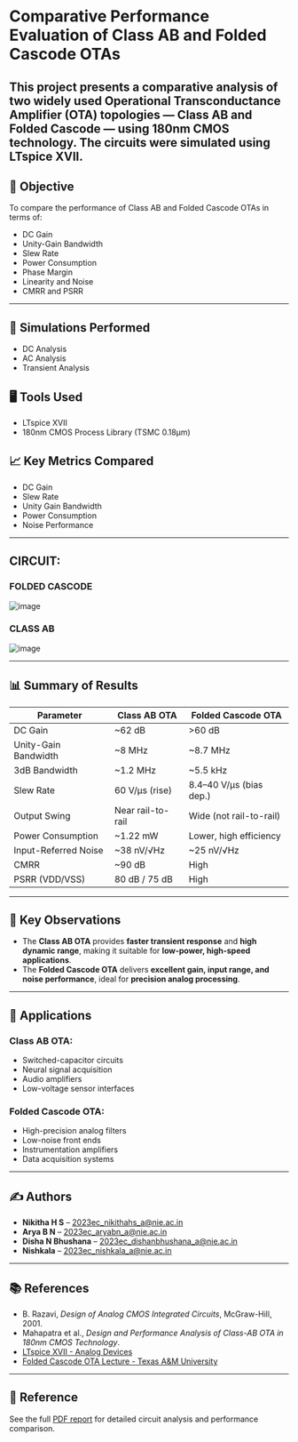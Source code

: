 # Comparative Performance Evaluation of Class AB and Folded Cascode OTAs

This project presents a comparative analysis of two widely used Operational Transconductance Amplifier (OTA) topologies — Class AB and Folded Cascode — using 180nm CMOS technology. The circuits were simulated using LTspice XVII.
---

## 🧠 Objective

To compare the performance of Class AB and Folded Cascode OTAs in terms of:

- DC Gain
- Unity-Gain Bandwidth
- Slew Rate
- Power Consumption
- Phase Margin
- Linearity and Noise
- CMRR and PSRR

---

## 🧪 Simulations Performed
- DC Analysis
- AC Analysis
- Transient Analysis

## 🖥️ Tools Used
- LTspice XVII
- 180nm CMOS Process Library (TSMC 0.18μm)

## 📈 Key Metrics Compared
- DC Gain
- Slew Rate
- Unity Gain Bandwidth
- Power Consumption
- Noise Performance

---
## CIRCUIT:
### FOLDED CASCODE
![image](https://github.com/user-attachments/assets/e9b502ac-bbb7-47f7-abb4-76bd8c9290b3)
### CLASS AB
![image](https://github.com/user-attachments/assets/61f0fe97-1076-49bb-b79c-19b2dcb4a5ad)

---

## 📊 Summary of Results

| Parameter              | Class AB OTA         | Folded Cascode OTA       |
|------------------------|----------------------|---------------------------|
| DC Gain                | ~62 dB               | >60 dB                    |
| Unity-Gain Bandwidth   | ~8 MHz               | ~8.7 MHz                  |
| 3dB Bandwidth          | ~1.2 MHz             | ~5.5 kHz                  |
| Slew Rate              | 60 V/µs (rise)       | 8.4–40 V/µs (bias dep.)   |
| Output Swing           | Near rail-to-rail    | Wide (not rail-to-rail)   |
| Power Consumption      | ~1.22 mW             | Lower, high efficiency    |
| Input-Referred Noise   | ~38 nV/√Hz           | ~25 nV/√Hz                |
| CMRR                   | ~90 dB               | High                      |
| PSRR (VDD/VSS)         | 80 dB / 75 dB        | High                      |

---

## 🧠 Key Observations

- The **Class AB OTA** provides **faster transient response** and **high dynamic range**, making it suitable for **low-power, high-speed applications**.
- The **Folded Cascode OTA** delivers **excellent gain, input range, and noise performance**, ideal for **precision analog processing**.

---

## 🎯 Applications

### Class AB OTA:
- Switched-capacitor circuits
- Neural signal acquisition
- Audio amplifiers
- Low-voltage sensor interfaces

### Folded Cascode OTA:
- High-precision analog filters
- Low-noise front ends
- Instrumentation amplifiers
- Data acquisition systems

---

## ✍️ Authors

- **Nikitha H S** – [2023ec_nikithahs_a@nie.ac.in](mailto:2023ec_nikithahs_a@nie.ac.in)  
- **Arya B N** – [2023ec_aryabn_a@nie.ac.in](mailto:2023ec_aryabn_a@nie.ac.in)  
- **Disha N Bhushana** – [2023ec_dishanbhushana_a@nie.ac.in](mailto:2023ec_dishanbhushana_a@nie.ac.in)  
- **Nishkala** – [2023ec_nishkala_a@nie.ac.in](mailto:2023ec_nishkala_a@nie.ac.in)

---

## 📚 References

- B. Razavi, *Design of Analog CMOS Integrated Circuits*, McGraw-Hill, 2001.
- Mahapatra et al., *Design and Performance Analysis of Class-AB OTA in 180nm CMOS Technology*.
- [LTspice XVII - Analog Devices](https://www.analog.com/en/design-center/design-tools-and-calculators/ltspice-simulator.html)
- [Folded Cascode OTA Lecture - Texas A&M University](https://people.engr.tamu.edu/spalermo/ecen474/lecture14_ee474_folded_cascode_ota.pdf)

---
## 📃 Reference
See the full [PDF report](report/FINALLICSIMULATIONREPORT.pdf) for detailed circuit analysis and performance comparison.

